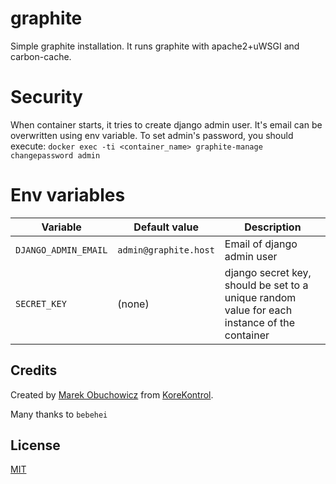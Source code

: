 # graphite
Simple graphite installation. It runs graphite with apache2+uWSGI and carbon-cache.

# Security
When container starts, it tries to create django admin user. It's email can be overwritten using env variable. To set admin's password, you should execute:
`docker exec -ti <container_name> graphite-manage changepassword admin`

# Env variables
| Variable | Default value | Description |
| --- | --- | --- |
| `DJANGO_ADMIN_EMAIL` | `admin@graphite.host` | Email of django admin user |
| `SECRET_KEY` | (none) | django secret key, should be set to a unique random value for each instance of the container |

## Credits
Created by [Marek Obuchowicz](https://github.com/marek-obuchowicz) from [KoreKontrol](https://www.korekontrol.eu/).

Many thanks to `bebehei`

## License
[MIT](LICENSE)
